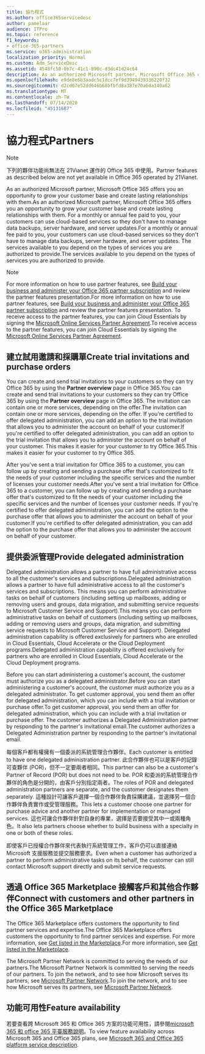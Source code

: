 ```yaml
---
title: 協力程式
ms.author: office365servicedesc
author: pamelaar
audience: ITPro
ms.topic: reference
f1_keywords:
- office-365-partners
ms.service: o365-administration
localization_priority: Normal
ms.custom: Adm_ServiceDesc
ms.assetid: 4548fc58-0b7c-41c1-890c-d3dc41d24c64
description: As an authorized Microsoft partner, Microsoft Office 365 offers you an opportunity to grow your customer base and create lasting relationships with them. For a monthly or annual fee paid to you, your customers can use cloud-based services so they don't have to manage data backups, server hardware, and server updates. The services available to you depend on the types of services you are authorized to provide.
ms.openlocfilehash: e9de8e6b3aadc5c1dcc7ef9d3949439336220f32
ms.sourcegitcommit: d2cd67e52dd646b68bfbfd8a387e70a6da140a62
ms.translationtype: MT
ms.contentlocale: zh-TW
ms.lasthandoff: 07/14/2020
ms.locfileid: "45131687"
---
```

# <a name="partners"></a><span data-ttu-id="381d6-105">協力程式</span><span class="sxs-lookup"><span data-stu-id="381d6-105">Partners</span></span>

> [!NOTE]
> <span data-ttu-id="381d6-106">下列的夥伴功能尚無法在 21Vianet 運作的 Office 365 中使用。</span><span class="sxs-lookup"><span data-stu-id="381d6-106">Partner features as described below are not yet available in Office 365 operated by 21Vianet.</span></span> 
  
<span data-ttu-id="381d6-107">As an authorized Microsoft partner, Microsoft Office 365 offers you an opportunity to grow your customer base and create lasting relationships with them.</span><span class="sxs-lookup"><span data-stu-id="381d6-107">As an authorized Microsoft partner, Microsoft Office 365 offers you an opportunity to grow your customer base and create lasting relationships with them.</span></span> <span data-ttu-id="381d6-108">For a monthly or annual fee paid to you, your customers can use cloud-based services so they don't have to manage data backups, server hardware, and server updates.</span><span class="sxs-lookup"><span data-stu-id="381d6-108">For a monthly or annual fee paid to you, your customers can use cloud-based services so they don't have to manage data backups, server hardware, and server updates.</span></span> <span data-ttu-id="381d6-109">The services available to you depend on the types of services you are authorized to provide.</span><span class="sxs-lookup"><span data-stu-id="381d6-109">The services available to you depend on the types of services you are authorized to provide.</span></span>
  
> [!NOTE]
> <span data-ttu-id="381d6-110">For more information on how to use partner features, see [Build your business and administer your Office 365 partner subscription](https://go.microsoft.com/fwlink/?LinkID=271614&amp;clcid=0x409) and review the partner features presentation.</span><span class="sxs-lookup"><span data-stu-id="381d6-110">For more information on how to use partner features, see [Build your business and administer your Office 365 partner subscription](https://go.microsoft.com/fwlink/?LinkID=271614&amp;clcid=0x409) and review the partner features presentation.</span></span> <span data-ttu-id="381d6-111">To receive access to the partner features, you can join Cloud Essentials by signing the [Microsoft Online Services Partner Agreement](https://go.microsoft.com/fwlink/p/?LinkId=285473).</span><span class="sxs-lookup"><span data-stu-id="381d6-111">To receive access to the partner features, you can join Cloud Essentials by signing the [Microsoft Online Services Partner Agreement](https://go.microsoft.com/fwlink/p/?LinkId=285473).</span></span> 
  
## <a name="create-trial-invitations-and-purchase-orders"></a><span data-ttu-id="381d6-112">建立試用邀請和採購單</span><span class="sxs-lookup"><span data-stu-id="381d6-112">Create trial invitations and purchase orders</span></span>

<span data-ttu-id="381d6-113">You can create and send trial invitations to your customers so they can try Office 365 by using the **Partner overview** page in Office 365.</span><span class="sxs-lookup"><span data-stu-id="381d6-113">You can create and send trial invitations to your customers so they can try Office 365 by using the **Partner overview** page in Office 365.</span></span> <span data-ttu-id="381d6-114">The invitation can contain one or more services, depending on the offer.</span><span class="sxs-lookup"><span data-stu-id="381d6-114">The invitation can contain one or more services, depending on the offer.</span></span> <span data-ttu-id="381d6-115">If you're certified to offer delegated administration, you can add an option to the trial invitation that allows you to administer the account on behalf of your customer.</span><span class="sxs-lookup"><span data-stu-id="381d6-115">If you're certified to offer delegated administration, you can add an option to the trial invitation that allows you to administer the account on behalf of your customer.</span></span> <span data-ttu-id="381d6-116">This makes it easier for your customer to try Office 365.</span><span class="sxs-lookup"><span data-stu-id="381d6-116">This makes it easier for your customer to try Office 365.</span></span> 
  
<span data-ttu-id="381d6-117">After you've sent a trial invitation for Office 365 to a customer, you can follow up by creating and sending a purchase offer that's customized to fit the needs of your customer including the specific services and the number of licenses your customer needs.</span><span class="sxs-lookup"><span data-stu-id="381d6-117">After you've sent a trial invitation for Office 365 to a customer, you can follow up by creating and sending a purchase offer that's customized to fit the needs of your customer including the specific services and the number of licenses your customer needs.</span></span> <span data-ttu-id="381d6-118">If you're certified to offer delegated administration, you can add the option to the purchase offer that allows you to administer the account on behalf of your customer.</span><span class="sxs-lookup"><span data-stu-id="381d6-118">If you're certified to offer delegated administration, you can add the option to the purchase offer that allows you to administer the account on behalf of your customer.</span></span>
  
## <a name="provide-delegated-administration"></a><span data-ttu-id="381d6-119">提供委派管理</span><span class="sxs-lookup"><span data-stu-id="381d6-119">Provide delegated administration</span></span>

<span data-ttu-id="381d6-120">Delegated administration allows a partner to have full administrative access to all the customer's services and subscriptions.</span><span class="sxs-lookup"><span data-stu-id="381d6-120">Delegated administration allows a partner to have full administrative access to all the customer's services and subscriptions.</span></span> <span data-ttu-id="381d6-121">This means you can perform administrative tasks on behalf of customers (including setting up mailboxes, adding or removing users and groups, data migration, and submitting service requests to Microsoft Customer Service and Support).</span><span class="sxs-lookup"><span data-stu-id="381d6-121">This means you can perform administrative tasks on behalf of customers (including setting up mailboxes, adding or removing users and groups, data migration, and submitting service requests to Microsoft Customer Service and Support).</span></span> <span data-ttu-id="381d6-122">Delegated administration capability is offered exclusively for partners who are enrolled in Cloud Essentials, Cloud Accelerate or the Cloud Deployment programs.</span><span class="sxs-lookup"><span data-stu-id="381d6-122">Delegated administration capability is offered exclusively for partners who are enrolled in Cloud Essentials, Cloud Accelerate or the Cloud Deployment programs.</span></span>
  
<span data-ttu-id="381d6-123">Before you can start administering a customer's account, the customer must authorize you as a delegated administrator.</span><span class="sxs-lookup"><span data-stu-id="381d6-123">Before you can start administering a customer's account, the customer must authorize you as a delegated administrator.</span></span> <span data-ttu-id="381d6-124">To get customer approval, you send them an offer for delegated administration, which you can include with a trial invitation or purchase offer.</span><span class="sxs-lookup"><span data-stu-id="381d6-124">To get customer approval, you send them an offer for delegated administration, which you can include with a trial invitation or purchase offer.</span></span> <span data-ttu-id="381d6-125">The customer authorizes a Delegated Administration partner by responding to the partner's invitational email.</span><span class="sxs-lookup"><span data-stu-id="381d6-125">The customer authorizes a Delegated Administration partner by responding to the partner's invitational email.</span></span>
  
<span data-ttu-id="381d6-126">每個客戶都有權擁有一個委派的系統管理合作夥伴。</span><span class="sxs-lookup"><span data-stu-id="381d6-126">Each customer is entitled to have one delegated administration partner.</span></span> <span data-ttu-id="381d6-127">此合作夥伴也可以是客戶的記錄可查夥伴 (POR)，但不一定要兩者相同。</span><span class="sxs-lookup"><span data-stu-id="381d6-127">This partner can also be a customer's Partner of Record (POR) but does not need to be.</span></span> <span data-ttu-id="381d6-128">POR 和委派的系統管理合作夥伴的角色是分開的，由客戶分別指定兩者。</span><span class="sxs-lookup"><span data-stu-id="381d6-128">The roles of POR and delegated administration partners are separate, and the customer designates them separately.</span></span> <span data-ttu-id="381d6-129">這種設計可讓客戶選擇一個合作夥伴負責採購建議，並選擇另一個合作夥伴負責實作或受管理服務。</span><span class="sxs-lookup"><span data-stu-id="381d6-129">This lets a customer choose one partner for purchase advice and another partner for implementation or managed services.</span></span> <span data-ttu-id="381d6-130">這也可讓合作夥伴針對自身的專業，選擇是否要接受其中一或兩種角色。</span><span class="sxs-lookup"><span data-stu-id="381d6-130">It also lets partners choose whether to build business with a specialty in one or both of these roles.</span></span>
  
<span data-ttu-id="381d6-131">即使客戶已授權合作夥伴來代表執行系統管理工作，客戶仍可以直接連絡 Microsoft 支援服務並提交服務要求。</span><span class="sxs-lookup"><span data-stu-id="381d6-131">Even when a customer has authorized a partner to perform administrative tasks on its behalf, the customer can still contact Microsoft support directly and submit service requests.</span></span>
  
## <a name="connect-with-customers-and-other-partners-in-the-office-365-marketplace"></a><span data-ttu-id="381d6-132">透過 Office 365 Marketplace 接觸客戶和其他合作夥伴</span><span class="sxs-lookup"><span data-stu-id="381d6-132">Connect with customers and other partners in the Office 365 Marketplace</span></span>

<span data-ttu-id="381d6-133">The Office 365 Marketplace offers customers the opportunity to find partner services and expertise.</span><span class="sxs-lookup"><span data-stu-id="381d6-133">The Office 365 Marketplace offers customers the opportunity to find partner services and expertise.</span></span> <span data-ttu-id="381d6-134">For more information, see [Get listed in the Marketplace](https://go.microsoft.com/fwlink/?LinkID=272019&amp;clcid=0x409).</span><span class="sxs-lookup"><span data-stu-id="381d6-134">For more information, see [Get listed in the Marketplace](https://go.microsoft.com/fwlink/?LinkID=272019&amp;clcid=0x409).</span></span>
  
<span data-ttu-id="381d6-135">The Microsoft Partner Network is committed to serving the needs of our partners.</span><span class="sxs-lookup"><span data-stu-id="381d6-135">The Microsoft Partner Network is committed to serving the needs of our partners.</span></span> <span data-ttu-id="381d6-136">To join the network, and to see how Microsoft serves its partners, see [Microsoft Partner Network](https://go.microsoft.com/fwlink/?LinkID=272021&amp;clcid=0x409).</span><span class="sxs-lookup"><span data-stu-id="381d6-136">To join the network, and to see how Microsoft serves its partners, see [Microsoft Partner Network](https://go.microsoft.com/fwlink/?LinkID=272021&amp;clcid=0x409).</span></span>
  
## <a name="feature-availability"></a><span data-ttu-id="381d6-137">功能可用性</span><span class="sxs-lookup"><span data-stu-id="381d6-137">Feature availability</span></span>

<span data-ttu-id="381d6-138">若要查看跨 Microsoft 365 和 Office 365 方案的功能可用性，請參閱[microsoft 365 和 office 365 平臺服務說明](office-365-platform-service-description.md)。</span><span class="sxs-lookup"><span data-stu-id="381d6-138">To view feature availability across Microsoft 365 and Office 365 plans, see [Microsoft 365 and Office 365 platform service description](office-365-platform-service-description.md).</span></span>
  